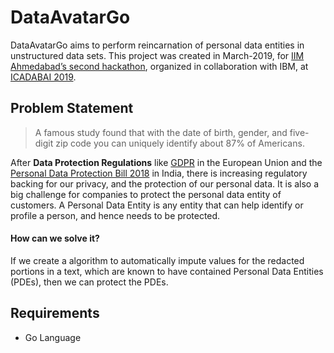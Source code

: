 # DataAvatarGo

DataAvatarGo aims to perform reincarnation of personal data entities in unstructured data sets. This project was created in March-2019, for [IIM Ahmedabad’s second hackathon](https://sites.google.com/iimahd.ernet.in/hackathon-icadabai2019/home), organized in collaboration with IBM, at [ICADABAI 2019](https://sites.google.com/iimahd.ernet.in/hackathon-icadabai2019/home).

## Problem Statement

> A famous study found that with the date of birth, gender, and five-digit zip code you can uniquely identify about 87% of Americans.

After **Data Protection Regulations** like [GDPR](https://www.google.com/url?q=https%3A%2F%2Fen.wikipedia.org%2Fwiki%2FGeneral_Data_Protection_Regulation&sa=D&sntz=1&usg=AFQjCNFZDoQ-bJV5QtpyAldQEG1GWL5l3w) in the European Union and the [Personal Data Protection Bill 2018](http://www.google.com/url?q=http%3A%2F%2Fmeity.gov.in%2Fwritereaddata%2Ffiles%2FPersonal_Data_Protection_Bill%2C2018.pdf&sa=D&sntz=1&usg=AFQjCNGdvYBwwcQChDsXip2rZzziO2afpA) in India, there is increasing regulatory backing for our privacy, and the protection of our personal data. It is also a big challenge for companies to protect the personal data entity of customers. A Personal Data Entity is any entity that can help identify or profile a person, and hence needs to be protected.  

#### How can we solve it?

If we create a algorithm to automatically impute values for the redacted portions in a text, which are known to have contained Personal Data Entities (PDEs), then we can protect the PDEs. 





## Requirements

- Go Language
